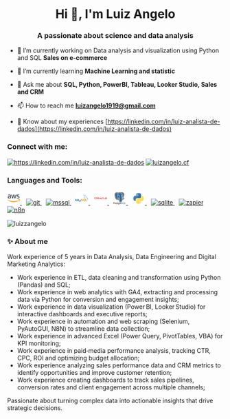 <h1 align="center">Hi 👋, I'm Luiz Angelo</h1>
<h3 align="center">A passionate about science and data analysis</h3>

- 🔭 I’m currently working on Data analysis and visualization using Python and SQL **Sales on e-commerce**

- 🌱 I’m currently learning **Machine Learning and statistic**

- 💬 Ask me about **SQL, Python, PowerBI, Tableau, Looker Studio, Sales and CRM**

- 📫 How to reach me **luizangelo1919@gmail.com**

- 📄 Know about my experiences [https://linkedin.com/in/luiz-analista-de-dados](https://linkedin.com/in/luiz-analista-de-dados)

<h3 align="left">Connect with me:</h3>
<p align="left">
<a href="https://linkedin.com/in/https://linkedin.com/in/luiz-analista-de-dados" target="blank"><img align="center" src="https://raw.githubusercontent.com/rahuldkjain/github-profile-readme-generator/master/src/images/icons/Social/linked-in-alt.svg" alt="https://linkedin.com/in/luiz-analista-de-dados" height="30" width="30" /></a>
<a href="https://instagram.com/luizangelo.cf" target="blank"><img align="center" src="https://raw.githubusercontent.com/rahuldkjain/github-profile-readme-generator/master/src/images/icons/Social/instagram.svg" alt="luizangelo.cf" height="30" width="30" /></a>
</p>

<h3 align="left">Languages and Tools:</h3>
<p align="left"> 
  <a href="https://aws.amazon.com" target="_blank" rel="noreferrer" style="padding-right:10px;"> 
    <img src="https://raw.githubusercontent.com/devicons/devicon/master/icons/amazonwebservices/amazonwebservices-original-wordmark.svg" alt="aws" width="30" height="30"/> 
  </a> 
  <a href="https://git-scm.com/" target="_blank" rel="noreferrer" style="padding-right:10px;"> 
    <img src="https://www.vectorlogo.zone/logos/git-scm/git-scm-icon.svg" alt="git" width="30" height="30"/> 
  </a> 
  <a href="https://www.microsoft.com/en-us/sql-server" target="_blank" rel="noreferrer" style="padding-right:10px;"> 
    <img src="https://www.svgrepo.com/show/303229/microsoft-sql-server-logo.svg" alt="mssql" width="30" height="30"/> 
  </a> 
  <a href="https://www.mysql.com/" target="_blank" rel="noreferrer" style="padding-right:10px;"> 
    <img src="https://raw.githubusercontent.com/devicons/devicon/master/icons/mysql/mysql-original-wordmark.svg" alt="mysql" width="30" height="30"/> 
  </a> 
  <a href="https://www.oracle.com/" target="_blank" rel="noreferrer" style="padding-right:10px;"> 
    <img src="https://raw.githubusercontent.com/devicons/devicon/master/icons/oracle/oracle-original.svg" alt="oracle" width="30" height="30"/> 
  </a> 
  <a href="https://www.postgresql.org" target="_blank" rel="noreferrer" style="padding-right:10px;"> 
    <img src="https://raw.githubusercontent.com/devicons/devicon/master/icons/postgresql/postgresql-original-wordmark.svg" alt="postgresql" width="30" height="30"/> 
  </a> 
  <a href="https://www.python.org" target="_blank" rel="noreferrer" style="padding-right:10px;"> 
    <img src="https://raw.githubusercontent.com/devicons/devicon/master/icons/python/python-original.svg" alt="python" width="30" height="30"/> 
  </a> 
  <a href="https://www.sqlite.org/" target="_blank" rel="noreferrer" style="padding-right:10px;"> 
    <img src="https://www.vectorlogo.zone/logos/sqlite/sqlite-icon.svg" alt="sqlite" width="30" height="30"/> 
  </a> 
  <a href="https://zapier.com" target="_blank" rel="noreferrer" style="padding-right:10px;"> 
    <img src="https://www.vectorlogo.zone/logos/zapier/zapier-icon.svg" alt="zapier" width="30" height="30"/> 
  </a>
  <a href="https://n8n.io" target="_blank" rel="noreferrer"> 
    <img src="https://brandlogos.net/wp-content/uploads/2025/05/n8n_icon-logo_brandlogos.net_3mw34-512x270.png" alt="n8n" width="30" height="30"/> 
  </a>
</p>



<p><img align="center" src="https://github-readme-stats.vercel.app/api/top-langs?username=luizzangelo&show_icons=true&locale=en&layout=compact" alt="luizzangelo" /></p>

<h3 align="left">✨ About me</h3>


Work experience of 5 years in Data Analysis, Data Engineering and Digital Marketing Analytics:

* Work experience in ETL, data cleaning and transformation using Python (Pandas) and SQL;
* Work experience in web analytics with GA4, extracting and processing data via Python for conversion and engagement insights;
* Work experience in data visualization (Power BI, Looker Studio) for interactive dashboards and executive reports;
* Work experience in automation and web scraping (Selenium, PyAutoGUI, N8N) to streamline data collection;
* Work experience in advanced Excel (Power Query, PivotTables, VBA) for KPI monitoring;
* Work experience in paid‑media performance analysis, tracking CTR, CPC, ROI and optimizing budget allocation;
* Work experience analyzing sales performance data and CRM metrics to identify opportunities and improve customer retention;
* Work experience creating dashboards to track sales pipelines, conversion rates and client engagement across multiple channels;

Passionate about turning complex data into actionable insights that drive strategic decisions.
